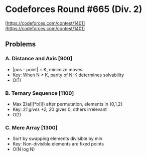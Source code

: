 # Codeforces Round #665 (Div. 2)
[https://codeforces.com/contest/1401](https://codeforces.com/contest/1401)

## Problems

### A. Distance and Axis [900]
- |pos - point| = K, minimize moves
- Key: When N ≥ K, parity of N-K determines solvability
- O(1)

### B. Ternary Sequence [1100]
- Max Σ(a[i]*b[i]) after permutation, elements in {0,1,2}
- Key: 2*1 gives +2, 2*0 gives 0, others irrelevant
- O(1)

### C. Mere Array [1300]
- Sort by swapping elements divisible by min
- Key: Non-divisible elements are fixed points
- O(N log N)
